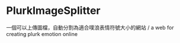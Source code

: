 PlurkImageSplitter
==================

一個可以上傳圖檔，自動分割為適合噗浪表情符號大小的網站 / a web for creating plurk emotion online
